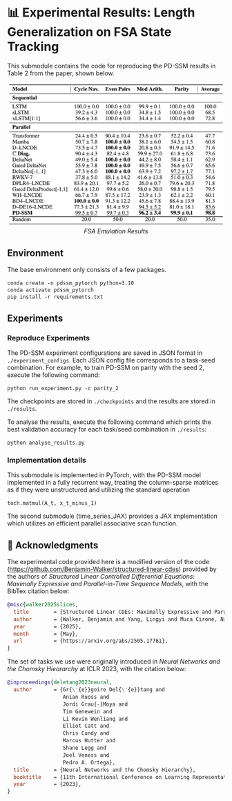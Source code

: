 # 📊 Experimental Results: Length Generalization on FSA State Tracking

This submodule contains the code for reproducing the PD-SSM results in Table 2 from the paper, shown below.

<p align="center">
<img width="600" alt="pdssm_full_model" src=../assets/fsa_table.png><br>
  <em>FSA Emulation Results</em>
</p>

## Environment

The base environment only consists of a few packages.

```
conda create -n pdssm_pytorch python=3.10
conda activate pdssm_pytorch
pip install -r requirements.txt
```

## Experiments

### Reproduce Experiments

The PD-SSM experiment configurations are saved in JSON format in ```./experiment_configs```. 
Each JSON config file corresponds to a task-seed combination.
For example, to train PD-SSM on parity with the seed 2, execute the following command:

```
python run_experiment.py -c parity_2
```

The checkpoints are stored in ```./checkpoints``` and the results are stored in ```./results```.

To analyse the results, execute the following command which prints the best validation accuracy for each task/seed combination in ```./results```:

```
python analyse_results.py
```

### Implementation details

This submodule is implemented in PyTorch, with the PD-SSM model implemented in a fully recurrent way, treating the column-sparse matrices as if they were unstructured and utilizing the standard operation

```
toch.matmul(A_t, x_t_minus_1)
```

The second submodule (time_series_JAX) provides a JAX implementation which utilizes an efficient parallel associative scan function.

## 🙏 Acknowledgments

The experimental code provided here is a modified version of the code (https://github.com/Benjamin-Walker/structured-linear-cdes) provided by the authors of *Structured Linear Controlled Differential Equations: Maximally Expressive and Parallel-in-Time Sequence Models*, with the BibTex citation below:


```bibtex
@misc{walker2025slices,
  title        = {Structured Linear CDEs: Maximally Expressive and Parallel-in-Time Sequence Models},
  author       = {Walker, Benjamin and Yang, Lingyi and Muca Cirone, Nicola and Salvi, Cristopher and Lyons, Terry},
  year         = {2025},
  month        = {May},
  url          = {https://arxiv.org/abs/2505.17761},
}
```

The set of tasks we use were originally introduced in *Neural Networks and the Chomsky Hieararchy* at ICLR 2023, with the citation below:

```bibtex
@inproceedings{deletang2023neural,
  author       = {Gr{\'{e}}goire Del{\'{e}}tang and
                  Anian Ruoss and
                  Jordi Grau{-}Moya and
                  Tim Genewein and
                  Li Kevin Wenliang and
                  Elliot Catt and
                  Chris Cundy and
                  Marcus Hutter and
                  Shane Legg and
                  Joel Veness and
                  Pedro A. Ortega},
  title        = {Neural Networks and the Chomsky Hierarchy},
  booktitle    = {11th International Conference on Learning Representations},
  year         = {2023},
}
```
